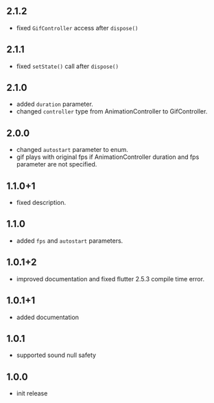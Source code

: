 ## 2.1.2
* fixed `GifController` access after `dispose()`

## 2.1.1
* fixed `setState()` call after `dispose()`

## 2.1.0
* added `duration` parameter.
* changed `controller` type from AnimationController to GifController.

## 2.0.0
* changed `autostart` parameter to enum.
* gif plays with original fps if AnimationController duration and fps parameter are not specified.

## 1.1.0+1
* fixed description.

## 1.1.0
* added `fps` and `autostart` parameters.

## 1.0.1+2
* improved documentation and fixed flutter 2.5.3 compile time error.

## 1.0.1+1
* added documentation

## 1.0.1
* supported sound null safety

## 1.0.0
* init release

